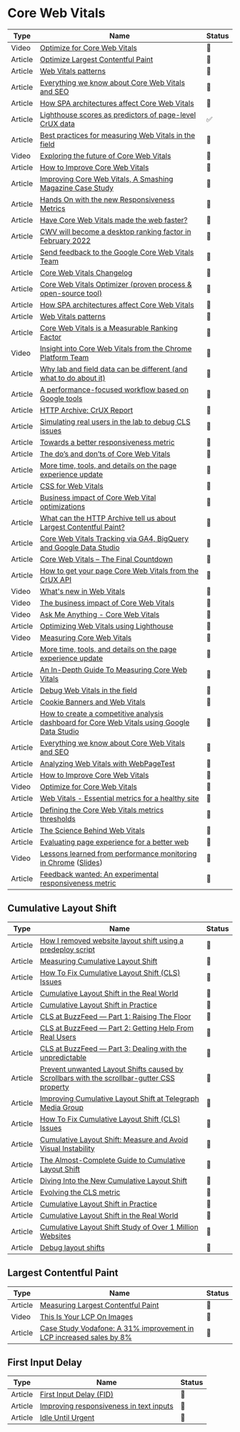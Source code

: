 # Core Web Vitals

| Type    | Name                                                                                                                                                                                                 | Status             |
| ------- | ---------------------------------------------------------------------------------------------------------------------------------------------------------------------------------------------------- | ------------------ |
| Video   | [Optimize for Core Web Vitals](https://www.youtube.com/watch?v=AQqFZ5t8uNc&ab_channel=GoogleChromeDevelopers)                                                                                        | 🎥                 |
| Article | [Optimize Largest Contentful Paint](https://web.dev/optimize-lcp/)                                                                                                                                   | 📑                 |
| Article | [Web Vitals patterns](web.dev/patterns/web-vitals-patterns)                                                                                                                                          | 📑                 |
| Article | [Everything we know about Core Web Vitals and SEO](https://simonhearne.com/2021/core-web-vitals-seo)                                                                                                 | 📑                 |
| Article | [How SPA architectures affect Core Web Vitals](https://web.dev/vitals-spa-faq)                                                                                                                       | 📑                 |
| Article | [Lighthouse scores as predictors of page-level CrUX data](https://discuss.httparchive.org/t/lighthouse-scores-as-predictors-of-page-level-crux-data/2232)                                            | :white_check_mark: |
| Article | [Best practices for measuring Web Vitals in the field](https://web.dev/vitals-field-measurement-best-practices/)                                                                                     | 📑                 |
| Video   | [Exploring the future of Core Web Vitals](https://www.youtube.com/watch?v=iNfz9tg-wyg)                                                                                                               | 📑                 |
| Article | [How to Improve Core Web Vitals](https://simonhearne.com/2020/core-web-vitals)                                                                                                                       | 📑                 |
| Article | [Improving Core Web Vitals, A Smashing Magazine Case Study](https://www.smashingmagazine.com/2021/12/core-web-vitals-case-study-smashing-magazine)                                                   | :bookmark_tabs:    |
| Article | [Hands On with the new Responsiveness Metrics](https://calendar.perfplanet.com/2021/hands-on-with-the-new-responsiveness-metrics)                                                                    | :bookmark_tabs:    |
| Article | [Have Core Web Vitals made the web faster?](https://calendar.perfplanet.com/2021/have-core-web-vitals-made-the-web-faster)                                                                           | :bookmark_tabs:    |
| Article | [CWV will become a desktop ranking factor in February 2022](https://developers.google.com/search/blog/2021/11/bringing-page-experience-to-desktop)                                                   | :bookmark_tabs:    |
| Article | [Send feedback to the Google Core Web Vitals Team](https://groups.google.com/g/web-vitals-feedback)                                                                                                  | :bookmark_tabs:    |
| Article | [Core Web Vitals Changelog](https://chromium.googlesource.com/chromium/src/+/refs/heads/main/docs/speed/metrics_changelog/README.md)                                                                 | :bookmark_tabs:    |
| Article | [Core Web Vitals Optimizer (proven process & open-source tool)](https://github.com/fabkrum/core-web-vitals-optimizer/blob/main/README.md)                                                            | :bookmark_tabs:    |
| Article | [How SPA architectures affect Core Web Vitals](https://web.dev/vitals-spa-faq)                                                                                                                       | :bookmark_tabs:    |
| Article | [Web Vitals patterns](https://web.dev/patterns/web-vitals-patterns)                                                                                                                                  | :bookmark_tabs:    |
| Article | [Core Web Vitals is a Measurable Ranking Factor](https://www.sistrix.com/blog/core-web-vitals-is-a-measurable-ranking-factor)                                                                        | :bookmark_tabs:    |
| Video   | [Insight into Core Web Vitals from the Chrome Platform Team](https://www.youtube.com/watch?v=CcHCbFhx2UM)                                                                                            | :bookmark_tabs:    |
| Article | [Why lab and field data can be different (and what to do about it)](https://web.dev/lab-and-field-data-differences)                                                                                  | :bookmark_tabs:    |
| Article | [A performance-focused workflow based on Google tools](https://web.dev/vitals-tools-workflow)                                                                                                        | :bookmark_tabs:    |
| Article | [HTTP Archive: CrUX Report](https://httparchive.org/reports/chrome-ux-report)                                                                                                                        | :bookmark_tabs:    |
| Article | [Simulating real users in the lab to debug CLS issues](https://dev.to/rick_viscomi/simulating-real-users-in-the-lab-to-debug-cls-issues-3hnp)                                                        | :bookmark_tabs:    |
| Article | [Towards a better responsiveness metric](https://web.dev/better-responsiveness-metric)                                                                                                               | :bookmark_tabs:    |
| Article | [The do’s and don’ts of Core Web Vitals](https://contentsquare.com/blog/the-dos-and-donts-of-core-web-vitals-with-iprospect)                                                                         | :bookmark_tabs:    |
| Article | [More time, tools, and details on the page experience update](https://developers.google.com/search/blog/2021/04/more-details-page-experience)                                                        | :bookmark_tabs:    |
| Article | [CSS for Web Vitals](https://web.dev/css-web-vitals)                                                                                                                                                 | :bookmark_tabs:    |
| Article | [Business impact of Core Web Vital optimizations](https://wpostats.com/tags/core%20web%20vitals)                                                                                                     | :bookmark_tabs:    |
| Article | [What can the HTTP Archive tell us about Largest Contentful Paint?](https://paulcalvano.com/2021-06-07-lcp-httparchive)                                                                              | :bookmark_tabs:    |
| Article | [Core Web Vitals Tracking via GA4, BigQuery and Google Data Studio](https://bigcommerce.websiteadvantage.com.au/core-web-vitals-ga4-bigquery-data-studio)                                            | :bookmark_tabs:    |
| Article | [Core Web Vitals – The Final Countdown](https://www.netcentric.biz/insights/2021/05/core-web-vitals.html)                                                                                            | :bookmark_tabs:    |
| Article | [How to get your page Core Web Vitals from the CrUX API](https://github.com/fabkrum/web-performance-resources/blob/master/crux-page-data.md)                                                         | :bookmark_tabs:    |
| Video   | [What's new in Web Vitals](https://www.youtube.com/watch?v=XxvHY4wC8Co)                                                                                                                              | :bookmark_tabs:    |
| Video   | [The business impact of Core Web Vitals](http://youtube.com/watch?v=nPmAE0YjGK0)                                                                                                                     | :bookmark_tabs:    |
| Video   | [Ask Me Anything - Core Web Vitals](https://www.youtube.com/watch?v=HWm6WNkHs90&t=615s)                                                                                                              | :bookmark_tabs:    |
| Article | [Optimizing Web Vitals using Lighthouse](https://web.dev/optimize-vitals-lighthouse)                                                                                                                 | :bookmark_tabs:    |
| Video   | [Measuring Core Web Vitals](https://www.youtube.com/watch?v=9RpREJjoeRI)                                                                                                                             | :bookmark_tabs:    |
| Article | [More time, tools, and details on the page experience update](https://developers.google.com/search/blog/2021/04/more-details-page-experience)                                                        | :bookmark_tabs:    |
| Article | [An In-Depth Guide To Measuring Core Web Vitals](https://www.smashingmagazine.com/2021/04/complete-guide-measure-core-web-vitals)                                                                    | :bookmark_tabs:    |
| Article | [Debug Web Vitals in the field](https://web.dev/debug-web-vitals-in-the-field)                                                                                                                       | :bookmark_tabs:    |
| Article | [Cookie Banners and Web Vitals](https://blr.design/blog/cookie-banner-web-vitals)                                                                                                                    | :bookmark_tabs:    |
| Article | [How to create a competitive analysis dashboard for Core Web Vitals using Google Data Studio](https://www.deepcrawl.com/blog/best-practice/cmpetitive-analysis-core-web-vitals-google-data-studio)   | :bookmark_tabs:    |
| Article | [Everything we know about Core Web Vitals and SEO](https://simonhearne.com/2021/core-web-vitals-seo)                                                                                                 | :bookmark_tabs:    |
| Article | [Analyzing Web Vitals with WebPageTest](https://calendar.perfplanet.com/2020/analyzing-web-vitals-with-webpagetest)                                                                                  | :bookmark_tabs:    |
| Article | [How to Improve Core Web Vitals](https://simonhearne.com/2020/core-web-vitals)                                                                                                                       | :bookmark_tabs:    |
| Video   | [Optimize for Core Web Vitals](https://www.youtube.com/watch?v=AQqFZ5t8uNc)                                                                                                                          | :bookmark_tabs:    |
| Article | [Web Vitals - Essential metrics for a healthy site](https://web.dev/vitals)                                                                                                                          | :bookmark_tabs:    |
| Article | [Defining the Core Web Vitals metrics thresholds](https://web.dev/defining-core-web-vitals-thresholds)                                                                                               | :bookmark_tabs:    |
| Article | [The Science Behind Web Vitals](https://blog.chromium.org/2020/05/the-science-behind-web-vitals.html)                                                                                                | :bookmark_tabs:    |
| Article | [Evaluating page experience for a better web](https://developers.google.com/search/blog/2020/05/evaluating-page-experience)                                                                          | :bookmark_tabs:    |
| Video   | [Lessons learned from performance monitoring in Chrome](https://www.youtube.com/watch?v=ctavZT87syI) ([Slides](https://www.slideshare.net/AnnieSullivan9/mnitoring-and-metrics-in-chrome-196438420)) | :bookmark_tabs:    |
| Article | [Feedback wanted: An experimental responsiveness metric](https://web.dev/responsiveness)                                                                                                             | :bookmark_tabs:    |

## Cumulative Layout Shift

| Type    | Name                                                                                                                                                                                                                    | Status          |
| ------- | ----------------------------------------------------------------------------------------------------------------------------------------------------------------------------------------------------------------------- | --------------- |
| Article | [How I removed website layout shift using a predeploy script](https://levelup.gitconnected.com/improving-cumulative-layout-shift-on-pre-deploy-stage-1636fb1386cc)                                                      | :bookmark_tabs: |
| Article | [Measuring Cumulative Layout Shift](https://requestmetrics.com/web-performance/cumulative-layout-shift)                                                                                                                 | :bookmark_tabs: |
| Article | [How To Fix Cumulative Layout Shift (CLS) Issues](https://www.smashingmagazine.com/2021/06/how-to-fix-cumulative-layout-shift-issues/)                                                                                  | :bookmark_tabs: |
| Article | [Cumulative Layout Shift in the Real World](https://nicj.net/cumulative-layout-shift-in-the-real-world)                                                                                                                 | :bookmark_tabs: |
| Article | [Cumulative Layout Shift in Practice](https://nicj.net/cumulative-layout-shift-in-practice)                                                                                                                             | :bookmark_tabs: |
| Article | [CLS at BuzzFeed — Part 1: Raising The Floor](https://tech.buzzfeed.com/improving-cumulative-layout-shift-at-buzzfeed-part-1-8b7ead2381dd)                                                                              | :bookmark_tabs: |
| Article | [CLS at BuzzFeed — Part 2: Getting Help From Real Users](https://tech.buzzfeed.com/improving-cumulative-layout-shift-at-buzzfeed-part-2-2a846adeb097)                                                                   | :bookmark_tabs: |
| Article | [CLS at BuzzFeed — Part 3: Dealing with the unpredictable](https://tech.buzzfeed.com/improving-cumulative-layout-shift-at-buzzfeed-part-2-2a846adeb097)                                                                 | :bookmark_tabs: |
| Article | [Prevent unwanted Layout Shifts caused by Scrollbars with the scrollbar-gutter CSS property](https://www.bram.us/2021/07/23/pevent-unwanted-layout-shifts-caused-by-scrollbars-with-the-scrollbar-gutter-css-property/) | :bookmark_tabs: |
| Article | [Improving Cumulative Layout Shift at Telegraph Media Group](https://web.dev/telegraph/)                                                                                                                                | :bookmark_tabs: |
| Article | [How To Fix Cumulative Layout Shift (CLS) Issues](https://www.smashingmagazine.com/2021/06/how-to-fix-cumulative-layout-shift-issues/)                                                                                  | :bookmark_tabs: |
| Article | [Cumulative Layout Shift: Measure and Avoid Visual Instability](https://calibreapp.com/blog/cumulative-layout-shift)                                                                                                    | :bookmark_tabs: |
| Article | [The Almost-Complete Guide to Cumulative Layout Shift](https://jessbpeck.com/posts/completecls/)                                                                                                                        | :bookmark_tabs: |
| Article | [Diving Into the New Cumulative Layout Shift](https://blog.webpagetest.org/posts/understanding-the-new-cumulative-layout-shift/)                                                                                        | :bookmark_tabs: |
| Article | [Evolving the CLS metric](https://web.dev/evolving-cls/)                                                                                                                                                                | :bookmark_tabs: |
| Article | [Cumulative Layout Shift in Practice](https://nicj.net/cumulative-layout-shift-in-practice/)                                                                                                                            | :bookmark_tabs: |
| Article | [Cumulative Layout Shift in the Real World](https://nicj.net/cumulative-layout-shift-in-the-real-world/)                                                                                                                | :bookmark_tabs: |
| Article | [Cumulative Layout Shift Study of Over 1 Million Websites](https://www.seoclarity.net/blog/core-web-vitals-study)                                                                                                       | :bookmark_tabs: |
| Article | [Debug layout shifts](https://web.dev/debug-layout-shifts/)                                                                                                                                                             | :bookmark_tabs: |

## Largest Contentful Paint

| Type    | Name                                                                                                      | Status          |
| ------- | --------------------------------------------------------------------------------------------------------- | --------------- |
| Article | [Measuring Largest Contentful Paint](https://requestmetrics.com/web-performance/largest-contentful-paint) | :bookmark_tabs: |
| Video   | [This Is Your LCP On Images](https://www.youtube.com/watch?v=YMqnPeZHcuc)                                 | :bookmark_tabs: |
| Article | [Case Study Vodafone: A 31% improvement in LCP increased sales by 8%](https://web.dev/vodafone/)          | :bookmark_tabs: |

## First Input Delay

| Type    | Name                                                                                                                   | Status          |
| ------- | ---------------------------------------------------------------------------------------------------------------------- | --------------- |
| Article | [First Input Delay (FID)](https://web.dev/fid)                                                                         | :bookmark_tabs: |
| Article | [Improving responsiveness in text inputs](https://nolanlawson.com/2021/08/08/improving-responsiveness-in-text-inputs/) | :bookmark_tabs: |
| Article | [Idle Until Urgent](https://philipwalton.com/articles/idle-until-urgent/)                                              | :bookmark_tabs: |
